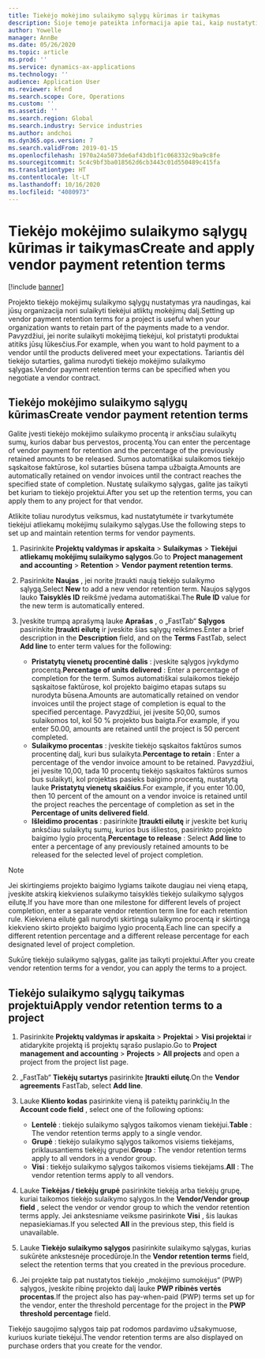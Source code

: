 ```yaml
---
title: Tiekėjo mokėjimo sulaikymo sąlygų kūrimas ir taikymas
description: Šioje temoje pateikta informacija apie tai, kaip nustatyti ir tvarkyti tiekėjo mokėjimų sulaikymo sąlygas.
author: Yowelle
manager: AnnBe
ms.date: 05/26/2020
ms.topic: article
ms.prod: ''
ms.service: dynamics-ax-applications
ms.technology: ''
audience: Application User
ms.reviewer: kfend
ms.search.scope: Core, Operations
ms.custom: ''
ms.assetid: ''
ms.search.region: Global
ms.search.industry: Service industries
ms.author: andchoi
ms.dyn365.ops.version: 7
ms.search.validFrom: 2019-01-15
ms.openlocfilehash: 1970a24a5073de6af43db1f1c068332c9ba9c8fe
ms.sourcegitcommit: 5c4c9bf3ba018562d6cb3443c01d550489c415fa
ms.translationtype: HT
ms.contentlocale: lt-LT
ms.lasthandoff: 10/16/2020
ms.locfileid: "4080973"
---
```

# <a name="create-and-apply-vendor-payment-retention-terms"></a><span data-ttu-id="be193-103">Tiekėjo mokėjimo sulaikymo sąlygų kūrimas ir taikymas</span><span class="sxs-lookup"><span data-stu-id="be193-103">Create and apply vendor payment retention terms</span></span>

[!include [banner](../includes/banner.md)] 

<span data-ttu-id="be193-104">Projekto tiekėjo mokėjimų sulaikymo sąlygų nustatymas yra naudingas, kai jūsų organizacija nori sulaikyti tiekėjui atliktų mokėjimų dalį.</span><span class="sxs-lookup"><span data-stu-id="be193-104">Setting up vendor payment retention terms for a project is useful when your organization wants to retain part of the payments made to a vendor.</span></span> <span data-ttu-id="be193-105">Pavyzdžiui, jei norite sulaikyti mokėjimą tiekėjui, kol pristatyti produktai atitiks jūsų lūkesčius.</span><span class="sxs-lookup"><span data-stu-id="be193-105">For example, when you want to hold payment to a vendor until the products delivered meet your expectations.</span></span> <span data-ttu-id="be193-106">Tariantis dėl tiekėjo sutarties, galima nurodyti tiekėjo mokėjimo sulaikymo sąlygas.</span><span class="sxs-lookup"><span data-stu-id="be193-106">Vendor payment retention terms can be specified when you negotiate a vendor contract.</span></span>

## <a name="create-vendor-payment-retention-terms"></a><span data-ttu-id="be193-107">Tiekėjo mokėjimo sulaikymo sąlygų kūrimas</span><span class="sxs-lookup"><span data-stu-id="be193-107">Create vendor payment retention terms</span></span>

<span data-ttu-id="be193-108">Galite įvesti tiekėjo mokėjimo sulaikymo procentą ir anksčiau sulaikytų sumų, kurios dabar bus pervestos, procentą.</span><span class="sxs-lookup"><span data-stu-id="be193-108">You can enter the percentage of vendor payment for retention and the percentage of the previously retained amounts to be released.</span></span> <span data-ttu-id="be193-109">Sumos automatiškai sulaikomos tiekėjo sąskaitose faktūrose, kol sutarties būsena tampa užbaigta.</span><span class="sxs-lookup"><span data-stu-id="be193-109">Amounts are automatically retained on vendor invoices until the contract reaches the specified state of completion.</span></span> <span data-ttu-id="be193-110">Nustatę sulaikymo sąlygas, galite jas taikyti bet kuriam to tiekėjo projektui.</span><span class="sxs-lookup"><span data-stu-id="be193-110">After you set up the retention terms, you can apply them to any project for that vendor.</span></span>

<span data-ttu-id="be193-111">Atlikite toliau nurodytus veiksmus, kad nustatytumėte ir tvarkytumėte tiekėjui atliekamų mokėjimų sulaikymo sąlygas.</span><span class="sxs-lookup"><span data-stu-id="be193-111">Use the following steps to set up and maintain retention terms for vendor payments.</span></span> 

1. <span data-ttu-id="be193-112">Pasirinkite **Projektų valdymas ir apskaita** > **Sulaikymas** > **Tiekėjui atliekamų mokėjimų sulaikymo sąlygos**.</span><span class="sxs-lookup"><span data-stu-id="be193-112">Go to **Project management and accounting** > **Retention** > **Vendor payment retention terms**.</span></span>
2. <span data-ttu-id="be193-113">Pasirinkite **Naujas** , jei norite įtraukti naują tiekėjo sulaikymo sąlygą.</span><span class="sxs-lookup"><span data-stu-id="be193-113">Select **New** to add a new vendor retention term.</span></span> <span data-ttu-id="be193-114">Naujos sąlygos lauko **Taisyklės ID** reikšmė įvedama automatiškai.</span><span class="sxs-lookup"><span data-stu-id="be193-114">The **Rule ID** value for the new term is automatically entered.</span></span> 
3. <span data-ttu-id="be193-115">Įveskite trumpą aprašymą lauke **Aprašas** , o „FastTab“ **Sąlygos** pasirinkite **Įtraukti eilutę** ir įveskite šias sąlygų reikšmes.</span><span class="sxs-lookup"><span data-stu-id="be193-115">Enter a brief description in the **Description** field, and on the **Terms** FastTab, select **Add line** to enter term values for the following:</span></span>

   - <span data-ttu-id="be193-116">**Pristatytų vienetų procentinė dalis** : įveskite sąlygos įvykdymo procentą.</span><span class="sxs-lookup"><span data-stu-id="be193-116">**Percentage of units delivered** : Enter a percentage of completion for the term.</span></span> <span data-ttu-id="be193-117">Sumos automatiškai sulaikomos tiekėjo sąskaitose faktūrose, kol projekto baigimo etapas sutaps su nurodyta būsena.</span><span class="sxs-lookup"><span data-stu-id="be193-117">Amounts are automatically retained on vendor invoices until the project stage of completion is equal to the specified percentage.</span></span> <span data-ttu-id="be193-118">Pavyzdžiui, jei įvesite 50,00, sumos sulaikomos tol, kol 50 % projekto bus baigta.</span><span class="sxs-lookup"><span data-stu-id="be193-118">For example, if you enter 50.00, amounts are retained until the project is 50 percent completed.</span></span>
   - <span data-ttu-id="be193-119">**Sulaikymo procentas** : įveskite tiekėjo sąskaitos faktūros sumos procentinę dalį, kuri bus sulaikyta.</span><span class="sxs-lookup"><span data-stu-id="be193-119">**Percentage to retain** : Enter a percentage of the vendor invoice amount to be retained.</span></span> <span data-ttu-id="be193-120">Pavyzdžiui, jei įvesite 10,00, tada 10 procentų tiekėjo sąskaitos faktūros sumos bus sulaikyti, kol projektas pasieks baigimo procentą, nustatytą lauke **Pristatytų vienetų skaičius**.</span><span class="sxs-lookup"><span data-stu-id="be193-120">For example, if you enter 10.00, then 10 percent of the amount on a vendor invoice is retained until the project reaches the percentage of completion as set in the **Percentage of units delivered field**.</span></span>
   - <span data-ttu-id="be193-121">**Išleidimo procentas** : pasirinkite **Įtraukti eilutę** ir įveskite bet kurių anksčiau sulaikytų sumų, kurios bus išliestos, pasirinkto projekto baigimo lygio procentą.</span><span class="sxs-lookup"><span data-stu-id="be193-121">**Percentage to release** : Select **Add line** to enter a percentage of any previously retained amounts to be released for the selected level of project completion.</span></span>

> [!NOTE]
> <span data-ttu-id="be193-122">Jei skirtingiems projekto baigimo lygiams taikote daugiau nei vieną etapą, įveskite atskirą kiekvienos sulaikymo taisyklės tiekėjo sulaikymo sąlygos eilutę.</span><span class="sxs-lookup"><span data-stu-id="be193-122">If you have more than one milestone for different levels of project completion, enter a separate vendor retention term line for each retention rule.</span></span> <span data-ttu-id="be193-123">Kiekviena eilutė gali nurodyti skirtingą sulaikymo procentą ir skirtingą kiekvieno skirto projekto baigimo lygio procentą.</span><span class="sxs-lookup"><span data-stu-id="be193-123">Each line can specify a different retention percentage and a different release percentage for each designated level of project completion.</span></span>

<span data-ttu-id="be193-124">Sukūrę tiekėjo sulaikymo sąlygas, galite jas taikyti projektui.</span><span class="sxs-lookup"><span data-stu-id="be193-124">After you create vendor retention terms for a vendor, you can apply the terms to a project.</span></span>

## <a name="apply-vendor-retention-terms-to-a-project"></a><span data-ttu-id="be193-125">Tiekėjo sulaikymo sąlygų taikymas projektui</span><span class="sxs-lookup"><span data-stu-id="be193-125">Apply vendor retention terms to a project</span></span>

1. <span data-ttu-id="be193-126">Pasirinkite **Projektų valdymas ir apskaita** > **Projektai** > **Visi projektai** ir atidarykite projektą iš projektų sąrašo puslapio.</span><span class="sxs-lookup"><span data-stu-id="be193-126">Go to **Project management and accounting** > **Projects** > **All projects** and open a project from the project list page.</span></span>
2. <span data-ttu-id="be193-127">„FastTab“ **Tiekėjų sutartys** pasirinkite **Įtraukti eilutę**.</span><span class="sxs-lookup"><span data-stu-id="be193-127">On the **Vendor agreements** FastTab, select **Add line**.</span></span>
3. <span data-ttu-id="be193-128">Lauke **Kliento kodas** pasirinkite vieną iš pateiktų parinkčių.</span><span class="sxs-lookup"><span data-stu-id="be193-128">In the **Account code field** , select one of the following options:</span></span> 

   - <span data-ttu-id="be193-129">**Lentelė** : tiekėjo sulaikymo sąlygos taikomos vienam tiekėjui.</span><span class="sxs-lookup"><span data-stu-id="be193-129">**Table** : The vendor retention terms apply to a single vendor.</span></span>
   - <span data-ttu-id="be193-130">**Grupė** : tiekėjo sulaikymo sąlygos taikomos visiems tiekėjams, priklausantiems tiekėjų grupei.</span><span class="sxs-lookup"><span data-stu-id="be193-130">**Group** : The vendor retention terms apply to all vendors in a vendor group.</span></span>
   - <span data-ttu-id="be193-131">**Visi** : tiekėjo sulaikymo sąlygos taikomos visiems tiekėjams.</span><span class="sxs-lookup"><span data-stu-id="be193-131">**All** : The vendor retention terms apply to all vendors.</span></span>

4. <span data-ttu-id="be193-132">Lauke **Tiekėjas / tiekėjų grupė** pasirinkite tiekėją arba tiekėjų grupę, kuriai taikomos tiekėjo sulaikymo sąlygos.</span><span class="sxs-lookup"><span data-stu-id="be193-132">In the **Vendor/Vendor group field** , select the vendor or vendor group to which the vendor retention terms apply.</span></span> <span data-ttu-id="be193-133">Jei ankstesniame veiksme pasirinkote **Visi** , šis laukas nepasiekiamas.</span><span class="sxs-lookup"><span data-stu-id="be193-133">If you selected **All** in the previous step, this field is unavailable.</span></span>
5. <span data-ttu-id="be193-134">Lauke **Tiekėjo sulaikymo sąlygos** pasirinkite sulaikymo sąlygas, kurias sukūrėte ankstesnėje procedūroje.</span><span class="sxs-lookup"><span data-stu-id="be193-134">In the **Vendor retention terms** field, select the retention terms that you created in the previous procedure.</span></span>
6. <span data-ttu-id="be193-135">Jei projekte taip pat nustatytos tiekėjo „mokėjimo sumokėjus“ (PWP) sąlygos, įveskite ribinę projekto dalį lauke **PWP ribinės vertės procentas**.</span><span class="sxs-lookup"><span data-stu-id="be193-135">If the project also has pay-when-paid (PWP) terms set up for the vendor, enter the threshold percentage for the project in the **PWP threshold percentage** field.</span></span>

<span data-ttu-id="be193-136">Tiekėjo saugojimo sąlygos taip pat rodomos pardavimo užsakymuose, kuriuos kuriate tiekėjui.</span><span class="sxs-lookup"><span data-stu-id="be193-136">The vendor retention terms are also displayed on purchase orders that you create for the vendor.</span></span>
